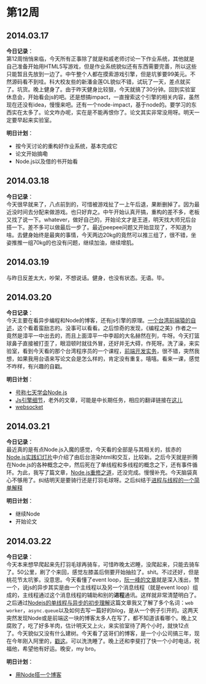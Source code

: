 第12周
======

## 2014.03.17

**今日记录**：  
第12周悄悄来临，今天所有正事除了就是和戚老师讨论一下作业系统，其他就是自己准备开始用HTML5写游戏，但是作业系统貌似还有东西需要完善，所以这些只能暂且先放到一边了。中午整个人都在摸索游戏引擎，但是坑爹要99美元。不然源码看不到哇。科大校友些的新潘金莲OL貌似不错，试玩了一天，差点就买了。坑货。晚上健身了。由于昨天健身比较狠，今天就搞了30分钟。回到实验室休息会，开始看会js的吧。还是想搞impact，一直搜索这个引擎的相关内容，虽然现在还没有idea，慢慢来吧。还有一个node-impact，基于node的。要学习的东西实在太多了。论文咋办呢，实在是不能再恨你了。论文其实非常没用呀。明天一定要早起来实验室。

**明日计划**：  
- 按今天讨论的重构好作业系统，基本完成它
- 论文开始搞嘞
- Node.js以及借的书开始看

## 2014.03.18

**今日记录**：  
今天很早就来了，八点前到的，可惜被游戏扯了一上午后退，果断删掉了。因为最近没时间去分配来做游戏。也只好弃之。中午开始认真开搞，重构的差不多，老板又找了说一下。whatever，做好自己的，开始论文才是王道，明天找大师兄后台搭一下。差不多可以做最后一步了。最近peepee问题又开始显现了，不知道为啥。去健身始终是最爽的事情，今天两边20kg的竟然可以推三组了，很不错，坐姿推推一组70kg的也没有问题，继续加油，继续增肌。

## 2014.03.19

与昨日反差太大，吵架，不想说话。健身，也没有状态。无语。毕。

## 2014.03.20

**今日记录**：  
今天主要在看异步编程和Node的博客，还有js引擎的原理。[一个台湾前端猿的自述](https://speakerdeck.com/josephj/f2e-evolution)，这个看着蛮励志的。没事可以看看。之后惊奇的发现，《编程之美》作者之一竟然是漳平一中出去的，而且上面漳平一中李超的大名赫然在列，牛呀。今天打篮球鼻子直接被打歪了，眼泪顿时就往外冒，还好并无大碍，作死呀。洗了澡，来实验室，看到今天看的那个台湾程序员的一个课程，[前端开发实务](http://f2eclass.com/)，很不错，突然我想，如果我用台语来写论文会是怎么样的，肯定没有重复。嘻嘻。看来一课，感觉不咋样，有兴趣的自戳。

**明日计划**：  
- [号称七天学会Node.js](http://itfan.github.io/7-days-nodejs/)
- [Js引擎细节](http://dmitrysoshnikov.com/)，老外的文章，可能是中长期任务，相应的翻译链接在[这儿](http://zh.blog.goddyzhao.me/JavaScript-Internal)
- [websocket](http://blog.fens.me/nodejs-socketio-chat/)

## 2014.03.21

**今日记录**：  
最近真的是有点Node.js入魔的感觉，今天看的全部是与其相关的，拔赤的[Node.js实践幻灯片](http://www.slideshare.net/lijing00333/node-js)中介绍了由后台渲染html和交互，比较新。之后今天就是折腾在Node.js的各种概念之中，然后死在了单线程和多线程的概念之下，还有事件循环。为此，我写了篇文章，[Node.js重修之道](http://grahamle.github.io/2014/03/Node.js%E9%87%8D%E4%BF%AE/)，还没完成。慢慢补充。今天脑袋真心不够用了。纠结明天是要骑行还是打羽毛球呀。之后纠结于[进程与线程的一个简单解释](http://www.ruanyifeng.com/blog/2013/04/processes_and_threads.html)

**明日计划**：  
- 继续Node
- 开始论文

## 2014.03.22

**今日记录**：  
今天本来想早爬起来先打羽毛球再骑车，可惜昨晚太迟睡，没爬起来，只能去骑车了。50公里，刷了个来回，感觉左膝盖后侧要开始抽拉了。shit。不过还好，但是桃花节太坑爹。没意思。今天看懂了event loop，[阮一峰的文章](http://www.ruanyifeng.com/blog/2013/10/event_loop.html)就是深入浅出，赞一个，说js的异步其实是由一个主线程以及另一个消息线程（就是event loop）组成的，主线程通过这个消息线程的辅助和别的**进程**通讯。这样就非常清楚明白了。之后通过[Nodejs的单线程与异步的初步理解](http://freewind.me/blog/20120516/926.html#comment-5689)这篇文章我又了解了多个名词：`web worker`，`async.queue`以及如何去写一篇好的blog，是从一个例子引开的。这两天突然发现Node或是前端这一块的博客太多人在写了，都不知道该看哪个。晚上又腐败了，吃了好多羊肉，估计明天又上火，来实验室待了两个小时，就快12点了。今天貌似又没有什么建树。今天看了这哥们的博客，是一个小公司搞三年，现在今年刚入阿里的，[戳这](http://www.cnblogs.com/dolphinX/)。可以洗洗睡了。晚上还和李斐打了快一个小时电话，祝福他，希望他有好运。晚安，my bro。

**明日计划**：  
- [用Node搭一个博客](http://www.imjustfly.net/post/nodejsban-ben-bo-ke-kai-yuan)
